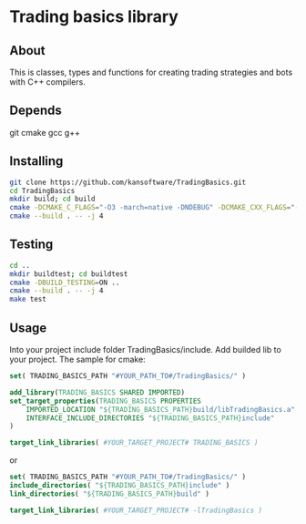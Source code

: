 # Trading basics library

## About
This is classes, types and functions for creating trading strategies and bots with C++ compilers.

## Depends
git cmake gcc g++

## Installing
```bash
git clone https://github.com/kansoftware/TradingBasics.git
cd TradingBasics
mkdir build; cd build
cmake -DCMAKE_C_FLAGS="-O3 -march=native -DNDEBUG" -DCMAKE_CXX_FLAGS="-O3 -march=native -DNDEBUG" ..
cmake --build . -- -j 4

```

## Testing
```bash
cd ..
mkdir buildtest; cd buildtest
cmake -DBUILD_TESTING=ON ..
cmake --build . -- -j 4
make test

```


## Usage
Into your project include folder TradingBasics/include. Add builded lib to your project.
The sample for cmake:
```cmake
set( TRADING_BASICS_PATH "#YOUR_PATH_TO#/TradingBasics/" )

add_library(TRADING_BASICS SHARED IMPORTED)
set_target_properties(TRADING_BASICS PROPERTIES
    IMPORTED_LOCATION "${TRADING_BASICS_PATH}build/libTradingBasics.a"
    INTERFACE_INCLUDE_DIRECTORIES "${TRADING_BASICS_PATH}include"
)

target_link_libraries( #YOUR_TARGET_PROJECT# TRADING_BASICS )

```
or
```cmake
set( TRADING_BASICS_PATH "#YOUR_PATH_TO#/TradingBasics/" )
include_directories( "${TRADING_BASICS_PATH}include" )
link_directories( "${TRADING_BASICS_PATH}build" )

target_link_libraries( #YOUR_TARGET_PROJECT# -lTradingBasics )
```
